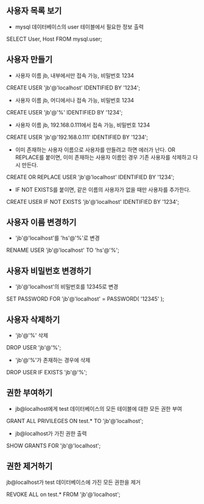 ## 사용자 목록 보기

- mysql 데이터베이스의 user 테이블에서 필요한 정보 출력

SELECT User, Host FROM mysql.user;

## 사용자 만들기

- 사용자 이름 jb, 내부에서만 접속 가능, 비밀번호 1234

CREATE USER 'jb'@'localhost' IDENTIFIED BY '1234';

- 사용자 이름 jb, 어디에서나 접속 가능, 비밀번호 1234

CREATE USER 'jb'@'%' IDENTIFIED BY '1234';

- 사용자 이름 jb, 192.168.0.111에서 접속 가능, 비밀번호 1234

CREATE USER 'jb'@'192.168.0.111' IDENTIFIED BY '1234';

- 이미 존재하는 사용자 이름으로 사용자를 만들려고 하면 에러가 난다. OR REPLACE를 붙이면, 이미 존재하는 사용자 이름인 경우 기존 사용자를 삭제하고 다시 만든다.

CREATE OR REPLACE USER 'jb'@'localhost' IDENTIFIED BY '1234';

- IF NOT EXISTS를 붙이면, 같은 이름의 사용자가 없을 때만 사용자를 추가한다.

CREATE USER IF NOT EXISTS 'jb'@'localhost' IDENTIFIED BY '1234';

## 사용자 이름 변경하기

- 'jb'@'localhost'를 'hs'@'%'로 변경

RENAME USER 'jb'@'localhost' TO 'hs'@'%';

## 사용자 비밀번호 변경하기

- 'jb'@'localhost'의 비밀번호를 12345로 변경

SET PASSWORD FOR 'jb'@'localhost' = PASSWORD( '12345' );

## 사용자 삭제하기

- 'jb'@'%' 삭제

DROP USER 'jb'@'%';

- 'jb'@'%'가 존재하는 경우에 삭제

DROP USER IF EXISTS 'jb'@'%';

## 권한 부여하기

- jb@localhost에게 test 데이터베이스의 모든 테이블에 대한 모든 권한 부여

GRANT ALL PRIVILEGES ON test.* TO 'jb'@'localhost';

- jb@localhost가 가진 권한 출력

SHOW GRANTS FOR 'jb'@'localhost';

## 권한 제거하기

jb@localhost가 test 데이터베이스에 가진 모든 권한을 제거

REVOKE ALL on test.* FROM 'jb'@'localhost';